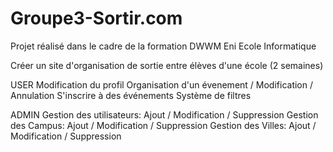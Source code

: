 # Groupe3-Sortir.com

Projet réalisé dans le cadre de la formation DWWM Eni Ecole Informatique

Créer un site d'organisation de sortie entre élèves d'une école (2 semaines)

USER
Modification du profil
Organisation d'un évenement / Modification / Annulation
S'inscrire à des événements
Système de filtres

ADMIN 
Gestion des utilisateurs: Ajout / Modification / Suppression
Gestion des Campus: Ajout / Modification / Suppression
Gestion des Villes: Ajout / Modification / Suppression
